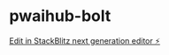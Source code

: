 # pwaihub-bolt

[Edit in StackBlitz next generation editor ⚡️](https://stackblitz.com/~/github.com/socialashishsharma/pwaihub-bolt)